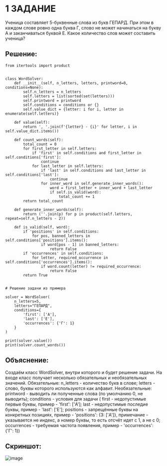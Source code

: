 # 1 ЗАДАНИЕ 
Ученица составляет 5-буквенные слова из букв ГЕПАРД. При этом в каждом слове ровно одна буква Г, слово не может начинаться на букву А и заканчиваться буквой Е. Какое количество слов может составить ученица?
## Решение: 
```
from itertools import product


class WordSolver:
    def __init__(self, n_letters, letters, printword=0, conditions=None):
        self.n_letters = n_letters
        self.letters = list(sorted(set(letters)))
        self.printword = printword
        self.conditions = conditions or {}
        self.value_dict = {letter: i for i, letter in enumerate(self.letters)}

    def value(self):
        return ', '.join(f'{letter} - {i}' for letter, i in self.value_dict.items())

    def count_words(self):
        total_count = 0
        for first_letter in self.letters:
            if 'first' in self.conditions and first_letter in self.conditions['first']:
                continue
            for last_letter in self.letters:
                if 'last' in self.conditions and last_letter in self.conditions['last']:
                    continue
                for inner_word in self.generate_inner_words():
                    word = first_letter + inner_word + last_letter
                    if self.is_valid(word):
                        total_count += 1
        return total_count

    def generate_inner_words(self):
        return (''.join(p) for p in product(self.letters, repeat=self.n_letters - 2))

    def is_valid(self, word):
        if 'positions' in self.conditions:
            for pos, banned_letters in self.conditions['positions'].items():
                if word[pos - 1] in banned_letters:
                    return False
        if 'occurrences' in self.conditions:
            for letter, required_occurrence in self.conditions['occurrences'].items():
                if word.count(letter) != required_occurrence:
                    return False
        return True


# Решение задачи из примера

solver = WordSolver(
    n_letters=5,
    letters="ГЕПАРД",
    conditions={
        'first': ['А'],
        'last': ['Е'],
        'occurrences': {'Г': 1}
    }
)

print(solver.value())
print(solver.count_words())
```
## Объяснение: 
Создаём класс WordSolver, внутри которого и будет решение задачи. На входе класс получает несколько обязательных и необязательных значений. 
Обязательные: 
    n_letters - количество букв в слове; 
    letters - слово, буквы которого используются как алфавит. 
Необязательные: 
    printword - выводить ли полученные слова (по умолчанию 0, не выводить); 
    conditions - условия для задачи (
        first - недопустимые первые буквы, пример - 'first': ['А']; 
        last - недопустимые последие буквы, пример - 'last': ['Е']; 
        positions - запрещённые буквы на конкретных позициях, пример - 'positions': {3: ['А']}, примечание - указывается не индекс, а номер буквы, то есть отсчёт идет с 1, а не с 0; 
        occurrences - требуемая частота появления, пример - 'occurrences': {'Г': 1})
## Скриншот:
![image](https://github.com/user-attachments/assets/108ce74a-5555-4a49-828a-704ed644a587)

